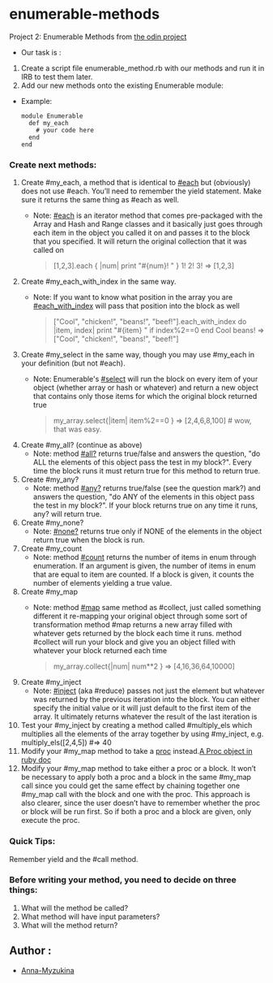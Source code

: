 # enumerable-methods
Project 2: Enumerable Methods from [the odin project](https://www.theodinproject.com/courses/ruby-programming/lessons/advanced-building-blocks?ref=lnav#assignment-2)
* Our task is :
1. Create a script file enumerable_method.rb with our methods and run it in IRB to test them later.
1. Add our new methods onto the existing Enumerable module:
  * Example:

        module Enumerable
          def my_each
            # your code here
          end
        end

### Create next methods:
1. Create #my_each, a method that is identical to [#each](https://ruby-doc.org/core-2.6.4/Array.html#method-i-each) but (obviously) does not use #each. You’ll need to remember the yield statement. Make sure it returns the same thing as #each as well.
    * Note: [#each](https://ruby-doc.org/core-2.4.1/Hash.html#method-i-each) is an iterator method that comes pre-packaged with the Array and Hash and Range classes and it basically just goes through each item in the object you called it on 
and passes it to the block that you specified. It will return the original collection that it was called on

        > [1,2,3].each { |num| print "#{num}! " }
        1! 2! 3! => [1,2,3]
1. Create #my_each_with_index in the same way.
    * Note: If you want to know what position in the array you are [#each_with_index](https://ruby-doc.org/core-2.6.4/Enumerable.html#method-i-each_with_index) will pass that position into the block as well

        > ["Cool", "chicken!", "beans!", "beef!"].each_with_index do |item, index|
        >   print "#{item} " if index%2==0
        > end
        Cool beans! => ["Cool", "chicken!", "beans!", "beef!"]
1. Create #my_select in the same way, though you may use #my_each in your definition (but not #each).
    * Note: Enumerable's [#select](https://ruby-doc.org/core-2.6.4/Enumerable.html#method-i-select) will run the block on every item of your object (whether array or hash or whatever) and return a new object that contains only those items for which the original block returned true

        > my_array.select{|item| item%2==0 }
        => [2,4,6,8,100]      # wow, that was easy.
1. Create #my_all? (continue as above)
    * Note: method [#all?](https://ruby-doc.org/core-2.6.4/Enumerable.html#method-i-all-3F) returns true/false and answers the question, "do ALL the elements of this object pass the test in my block?". Every time the block runs it must return true for this method to return true.
1. Create #my_any?
    * Note: method [#any?](https://ruby-doc.org/core-2.6.4/Enumerable.html#method-i-any-3F) returns true/false (see the question mark?) and answers the question, "do ANY of the elements in this object pass the test in my block?". If your block returns true on any time it runs, any? will return true.
1. Create #my_none?
    * Note: [#none?](https://ruby-doc.org/core-2.6.4/Enumerable.html#method-i-none-3F) returns true only if NONE of the elements in the object return true when the block is run.
1. Create #my_count
    * Note: method [#count](https://ruby-doc.org/core-2.6.4/Enumerable.html#method-i-count) returns the number of items in enum through enumeration. If an argument is given, the number of items in enum that are equal to item are counted. If a block is given, it counts the number of elements yielding a true value.
1. Create #my_map
    * Note: method [#map](https://ruby-doc.org/core-2.6.4/Enumerable.html#method-i-map) same method as #collect, just called something different it re-mapping your original object through some sort of transformation
method #map returns a new array filled with whatever gets returned by the block each time it runs.
method #collect will run your block and give you an object filled with whatever your block returned each time

      > my_array.collect{|num| num**2 }
      => [4,16,36,64,10000]
1. Create #my_inject
    * Note: [#inject](https://ruby-doc.org/core-2.6.4/Enumerable.html#method-i-inject) (aka #reduce) passes not just the element but whatever was returned by the previous iteration into the block. You can either specify the initial value or it will just default to the first item of the array. It ultimately returns whatever the result of the last iteration is
1. Test your #my_inject by creating a method called #multiply_els which multiplies all the elements of the array together by using #my_inject, e.g. multiply_els([2,4,5]) #=> 40
1. Modify your #my_map method to take a [proc](https://www.rubydoc.info/stdlib/core/Proc) instead.[A Proc object in ruby doc](https://ruby-doc.org/core-2.6.4/Proc.html)
1. Modify your #my_map method to take either a proc or a block. It won’t be necessary to apply both a proc and a block in the same #my_map call since you could get the same effect by chaining together one #my_map call with the block and one with the proc. This approach is also clearer, since the user doesn’t have to remember whether the proc or block will be run first. So if both a proc and a block are given, only execute the proc.

### Quick Tips:

Remember yield and the #call method.

### Before writing your method, you need to decide on three things:

1. What will the method be called?
1. What method will have input parameters?
1. What will the method return?

## Author :
*  [Anna-Myzukina](https://github.com/Anna-Myzukina)

